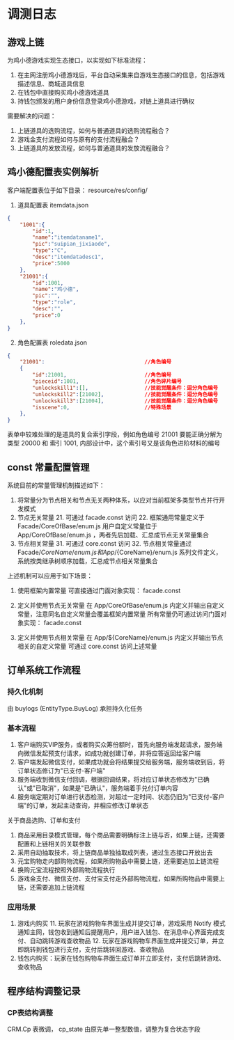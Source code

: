 # 调测日志

## 游戏上链

为鸡小德游戏实现生态接口，以实现如下标准流程：
1. 在主网注册鸡小德游戏后，平台自动采集来自游戏生态接口的信息，包括游戏描述信息、商城道具信息
2. 在钱包中直接购买鸡小德游戏道具
3. 持钱包颁发的用户身份信息登录鸡小德游戏，对链上道具进行确权

需要解决的问题：
1. 上链道具的选购流程，如何与普通道具的选购流程融合？
2. 游戏金支付流程如何与原有的支付流程融合？
3. 上链道具的发放流程，如何与普通道具的发放流程融合？

## 鸡小德配置表实例解析

客户端配置表位于如下目录： resource/res/config/

1. 道具配置表 itemdata.json

```json
{
	"1001":{
		"id":1,
		"name":"itemdataname1",
		"pic":"suipian_jixiaode",
		"type":"C",
		"desc":"itemdatadesc1",
		"price":5000
	},
	"21001":{
		"id":1001,
		"name":"鸡小德",
		"pic":"",
		"type":"role",
		"desc":"",
		"price":0
	},
}
```

2. 角色配置表 roledata.json

```json
{
    "21001":                                //角色编号
    {
		"id":21001,                         //角色编号
		"pieceid":1001,                     //角色碎片编号
		"unlockskill1":[],                  //技能觉醒条件：逗分角色编号
		"unlockskill2":[21002],             //技能觉醒条件：逗分角色编号
		"unlockskill3":[21004],             //技能觉醒条件：逗分角色编号
		"isscene":0,                        //特殊场景
	},
}
```

表单中较难处理的是道具的复合索引字段，例如角色编号 21001 要能正确分解为类型 20000 和 索引 1001, 内部设计中，这个索引号又是该角色进阶材料的编号

## const 常量配置管理

系统目前的常量管理机制描述如下：
1. 将常量分为节点相关和节点无关两种体系，以应对当前框架多类型节点并行开发模式
2. 节点无关常量
	21. 可通过 facade.const 访问
	22. 框架通用常量定义于 Facade/CoreOfBase/enum.js 用户自定义常量位于 App/CoreOfBase/enum.js ，两者先后加载、汇总成节点无关常量集合
3. 节点相关常量
	31. 可通过 core.const 访问
	32. 节点相关常量通过 Facade/${CoreName}/enum.js 和 App/${CoreName}/enum.js 系列文件定义，系统按类继承树顺序加载，汇总成节点相关常量集合

上述机制可以应用于如下场景：

1. 使用框架内置常量
可直接通过门面对象实现： facade.const

2. 定义并使用节点无关常量
在 App/CoreOfBase/enum.js 内定义并输出自定义常量，注意同名自定义常量会覆盖框架内置常量
所有常量仍可通过访问门面对象实现： facade.const

3. 定义并使用节点相关常量
在 App/${CoreName}/enum.js 内定义并输出节点相关的自定义常量
可通过 core.const 访问上述常量

## 订单系统工作流程

### 持久化机制

由 buylogs (EntityType.BuyLog) 承担持久化任务

### 基本流程

1. 客户端购买VIP服务，或者购买众筹份额时，首先向服务端发起请求，服务端向微信发起预支付请求，如成功就创建订单，并将应答返回给客户端
2. 客户端发起微信支付，如果成功就会将结果提交给服务端，服务端收到后，将订单状态修订为"已支付-客户端"
3. 服务端收到微信支付回调，根据回调结果，将对应订单状态修改为"已确认"或"已取消"，如果是"已确认"，服务端着手兑付订单内容
4. 服务端定期对订单进行状态检测，对超过一定时间、状态仍旧为"已支付-客户端"的订单，发起主动查询，并相应修改订单状态

关于商品选购、订单和支付
1. 商品采用目录模式管理，每个商品需要明确标注上链与否，如果上链，还需要配置和上链相关的关联参数
2. 采用自动抽取技术，将上链商品单独抽取成列表，通过生态接口开放出去
3. 元宝购物走内部购物流程，如果所购物品中需要上链，还需要追加上链流程
4. 换购元宝流程按照外部购物流程执行
5. 游戏金支付、微信支付、支付宝支付走外部购物流程，如果所购物品中需要上链，还需要追加上链流程

### 应用场景

1. 游戏内购买
	11. 玩家在游戏购物车界面生成并提交订单，游戏采用 Notify 模式通知主网，钱包收到通知后提醒用户，用户进入钱包、在消息中心界面完成支付、自动跳转游戏查收物品
	12. 玩家在游戏购物车界面生成并提交订单，并立即跳转到钱包进行支付，支付后跳转回游戏、查收物品
2. 钱包内购买：玩家在钱包购物车界面生成订单并立即支付，支付后跳转游戏、查收物品

## 程序结构调整记录

### CP表结构调整

CRM.Cp 表微调， cp_state 由原先单一整型数值，调整为复合状态字段
